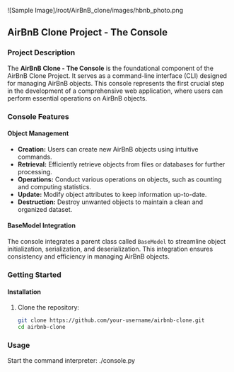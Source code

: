![Sample Image]/root/AirBnB_clone/images/hbnb_photo.png
## AirBnB Clone Project - The Console

### Project Description

The **AirBnB Clone - The Console** is the foundational component of the AirBnB Clone Project. It serves as a command-line interface (CLI) designed for managing AirBnB objects. This console represents the first crucial step in the development of a comprehensive web application, where users can perform essential operations on AirBnB objects.

### Console Features

#### Object Management

- **Creation:** Users can create new AirBnB objects using intuitive commands.
- **Retrieval:** Efficiently retrieve objects from files or databases for further processing.
- **Operations:** Conduct various operations on objects, such as counting and computing statistics.
- **Update:** Modify object attributes to keep information up-to-date.
- **Destruction:** Destroy unwanted objects to maintain a clean and organized dataset.

#### BaseModel Integration

The console integrates a parent class called `BaseModel` to streamline object initialization, serialization, and deserialization. This integration ensures consistency and efficiency in managing AirBnB objects.

### Getting Started

#### Installation

1. Clone the repository:
   ```bash
   git clone https://github.com/your-username/airbnb-clone.git
   cd airbnb-clone

### Usage
Start the command interpreter:
./console.py
